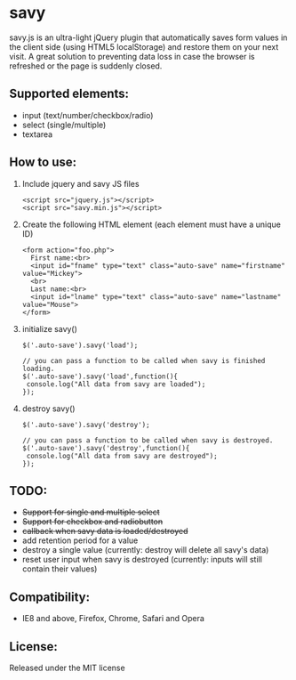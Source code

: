 # savy
savy.js is an ultra-light jQuery plugin that automatically saves form values in the client side (using HTML5 localStorage) and restore them on your next visit. A great solution to preventing data loss in case the browser is refreshed or the page is suddenly closed.

Supported elements:
-------------------------
- input (text/number/checkbox/radio)
- select (single/multiple)
- textarea

How to use:
-------------------------

1. Include jquery and savy JS files

	```
	<script src="jquery.js"></script>
	<script src="savy.min.js"></script>
  	```

2. Create the following HTML element (each element must have a unique ID)

	```
    <form action="foo.php">
      First name:<br>
      <input id="fname" type="text" class="auto-save" name="firstname" value="Mickey">
      <br>
      Last name:<br>
      <input id="lname" type="text" class="auto-save" name="lastname" value="Mouse">
    </form>
	```

3. initialize savy()

	```
   $('.auto-save').savy('load');
   
   // you can pass a function to be called when savy is finished loading.
   $('.auto-save').savy('load',function(){
     console.log("All data from savy are loaded");
   });
	```

4. destroy savy()

	```
   $('.auto-save').savy('destroy');
   
   // you can pass a function to be called when savy is destroyed.
   $('.auto-save').savy('destroy',function(){
     console.log("All data from savy are destroyed");
   });
	```


TODO:
-------------------------
* ~~Support for single and multiple select~~
* ~~Support for checkbox and radiobutton~~
* ~~callback when savy data is loaded/destroyed~~
* add retention period for a value
* destroy a single value (currently: destroy will delete all savy's data)
* reset user input when savy is destroyed (currently: inputs will still contain their values)


Compatibility:
-------------------------

* IE8 and above, Firefox, Chrome, Safari and Opera


License:
-------------------------
Released under the MIT license

